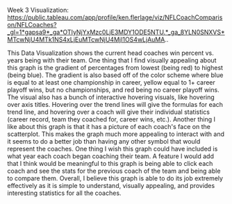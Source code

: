 Week 3
Visualization:
https://public.tableau.com/app/profile/ken.flerlage/viz/NFLCoachComparison/NFLCoaches?_gl=1*gapsa9*_ga*OTIyNjYxMzc0LjE3MDY1ODE5NTU.*_ga_8YLN0SNXVS*MTcwNjU4MTk1NS4xLjEuMTcwNjU4MjI1OS4wLjAuMA.. 

This Data Visualization shows the current head coaches win percent vs. years being with their team. One thing that I find visually appealing 
about this graph is the gradient of percentages from lowest (being red) to highest (being blue).  The gradient is also based off of the 
color scheme where blue is equal to at least one championship in career, yellow equal to 1+ career playoff wins, but no championships, 
and red being no career playoff wins. The visual also has a bunch of interactive hovering visuals, like hovering over axis titles. 
Hovering over the trend lines will give the formulas for each trend line, and hovering over a coach will give their individual 
statistics (career record, team they coached for, career wins, etc.). Another thing I like about this graph is that it has a picture 
of each coach's face on the scatterplot. This makes the graph much more appealing to interact with and it seems to do a better job 
than having any other symbol that would represent the coaches. One thing I wish this graph could have included is what year each 
coach began coaching their team. A feature I would add that I think would be meaningful to this graph is being able to click each 
coach and see the stats for the previous coach of the team and being able to compare them. Overall, I believe this graph is able 
to do its job extremely effectively as it is simple to understand, visually appealing, and provides interesting statistics for all the coaches.
